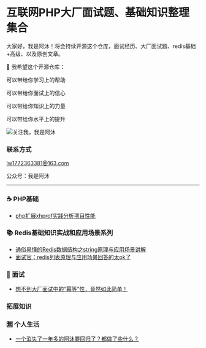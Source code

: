 互联网PHP大厂面试题、基础知识整理集合
===================
大家好，我是阿沐！将会持续开源这个仓库，面试经历、大厂面试题、redis基础+高级、以及原创文章。

💖 我希望这个开源仓库：

可以带给你学习上的帮助

可以带给你面试上的信心

可以带给你知识上的力量

可以带给你水平上的提升

![关注我，我是阿沐](https://p6-juejin.byteimg.com/tos-cn-i-k3u1fbpfcp/709e3abf1d564f37b8ed02f4ab09a05a~tplv-k3u1fbpfcp-watermark.image)   

### 联系方式
lw1772363381@163.com

公众号：我是阿沐

---

### ☕ ️PHP基础
- [php扩展xhprof实践分析项目性能](https://mp.weixin.qq.com/s?__biz=MzI4NjE4MTkwMg==&tempkey=MTEwOV9UaFd6d2FkeExRNXpENDN0eEpNaUVseVpCTjlnM21XTzM0X0w4Z0RRclppUVhtWERlcXM4dWdnV1JReHVfLVVoRkJjOGNrM2JUdXRTSkliT0ZOT2xobGZRY2JIYzk2cmd0clJfc093Ty1ST2wwcVlaMTdMLS1mQ1EwdnlidnQ1ZGxLd01jV1BNeXhZMTlPeFJmMS1MbThURlBXWExBUlU4My1wdExnfn4%3D&chksm=70380e26474f873078d11d726fc25d8d5e3e18c20f2f11b85feaad540a443cbd689ba8c19210#rd)


### 📚 Redis基础知识实战和应用场景系列
- [通俗易懂的Redis数据结构之string原理与应用场景讲解](https://mp.weixin.qq.com/s?__biz=MzI4NjE4MTkwMg==&mid=2653712851&idx=1&sn=925d9799811a5b79e7ee0df97fbda368&chksm=f0380eb2c74f87a45b7914183cc546e97d05327ddec0f0376d5b7b41ee0e60bd286655fc1ded&token=1001077164&lang=zh_CN#rd)
- [面试官：redis列表原理与应用场景回答的太ok了](https://mp.weixin.qq.com/s?__biz=MzI4NjE4MTkwMg==&tempkey=MTEwOV84aHBCSE9hNHFpZlFSVzZ6eEpNaUVseVpCTjlnM21XTzM0X0w4Z0RRclppUVhtWERlcXM4dWdnV1JReHhoZHpuWlZocGU4RDJBY0NMN0RPcW42OGk4b3NBM2NoRzR3d1B6aVNNalR5ekNCY01HUTJ6eG5qcWk2RnhVTWc4a19zVjRNOHM2VEpZeV9uVEYzZURUTHdMcDcwUWxvWVBXLWEtZ3l4LXN3fn4%3D&chksm=70380e9f474f8789439e3eec740375df91276aeafc86a181aba1d48a1b008a5abf190709a1ae#rd)

### 📒 面试
- [想不到大厂面试中的“幂等”性，竟然如此简单！](https://mp.weixin.qq.com/s?__biz=MzI4NjE4MTkwMg==&mid=2653712672&idx=1&sn=999e78b9a2bcc09a3e9b91cee089d969&chksm=f0380e41c74f8757d68ccbed61c92af8c41c9a05440bb067aeded13077981c4a0a816f9bfed2&token=1105743003&lang=zh_CN#rd)

### 拓展知识

### 🈚️ 个人生活
- [一个消失了一年多的阿沐要回归了？都做了些什么？](https://mp.weixin.qq.com/s?__biz=MzI4NjE4MTkwMg==&mid=2653712541&idx=1&sn=cf43abc25ebc19420cd626f8c25569b3&chksm=f0380ffcc74f86ea67251244c550389ce8904aa39a11bb596f3e585393b2e0aadf2d59052fc9&token=1105743003&lang=zh_CN#rd)

